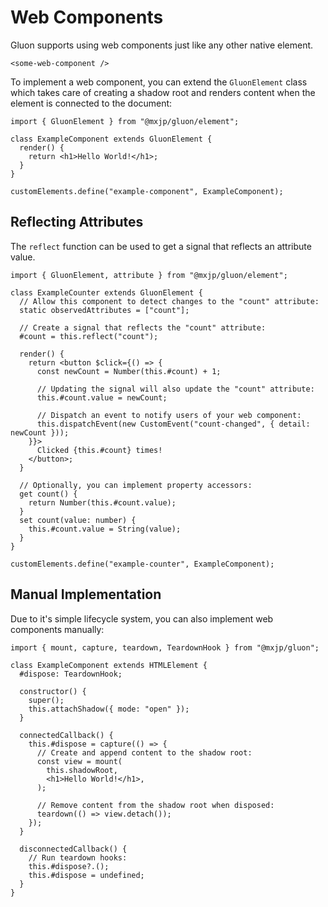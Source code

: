 # Web Components
Gluon supports using web components just like any other native element.
```tsx
<some-web-component />
```

To implement a web component, you can extend the `GluonElement` class which takes care of creating a shadow root and renders content when the element is connected to the document:
```tsx
import { GluonElement } from "@mxjp/gluon/element";

class ExampleComponent extends GluonElement {
  render() {
    return <h1>Hello World!</h1>;
  }
}

customElements.define("example-component", ExampleComponent);
```

## Reflecting Attributes
The `reflect` function can be used to get a signal that reflects an attribute value.
```tsx
import { GluonElement, attribute } from "@mxjp/gluon/element";

class ExampleCounter extends GluonElement {
  // Allow this component to detect changes to the "count" attribute:
  static observedAttributes = ["count"];

  // Create a signal that reflects the "count" attribute:
  #count = this.reflect("count");

  render() {
    return <button $click={() => {
      const newCount = Number(this.#count) + 1;

      // Updating the signal will also update the "count" attribute:
      this.#count.value = newCount;

      // Dispatch an event to notify users of your web component:
      this.dispatchEvent(new CustomEvent("count-changed", { detail: newCount }));
    }}>
      Clicked {this.#count} times!
    </button>;
  }

  // Optionally, you can implement property accessors:
  get count() {
    return Number(this.#count.value);
  }
  set count(value: number) {
    this.#count.value = String(value);
  }
}

customElements.define("example-counter", ExampleComponent);
```

## Manual Implementation
Due to it's simple lifecycle system, you can also implement web components manually:
```tsx
import { mount, capture, teardown, TeardownHook } from "@mxjp/gluon";

class ExampleComponent extends HTMLElement {
  #dispose: TeardownHook;

  constructor() {
    super();
    this.attachShadow({ mode: "open" });
  }

  connectedCallback() {
    this.#dispose = capture(() => {
      // Create and append content to the shadow root:
      const view = mount(
        this.shadowRoot,
        <h1>Hello World!</h1>,
      );

      // Remove content from the shadow root when disposed:
      teardown(() => view.detach());
    });
  }

  disconnectedCallback() {
    // Run teardown hooks:
    this.#dispose?.();
    this.#dispose = undefined;
  }
}
```
